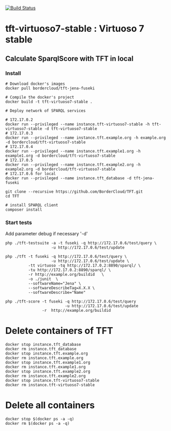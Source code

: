 [![Build Status](https://travis-ci.org/BorderCloud/tft-virtuoso7-stable.svg)](https://travis-ci.org/BorderCloud/tft-virtuoso7-stable)

# tft-virtuoso7-stable : Virtuoso 7 stable 

## Calculate SparqlScore with TFT in local

### Install
```
# Download docker's images 
docker pull bordercloud/tft-jena-fuseki

# Compile the docker's project 
docker build -t tft-virtuoso7-stable .
  
# Deploy network of SPARQL services

# 172.17.0.2
docker run --privileged --name instance.tft-virtuoso7-stable -h tft-virtuoso7-stable -d tft-virtuoso7-stable
# 172.17.0.3
docker run --privileged --name instance.tft.example.org -h example.org -d bordercloud/tft-virtuoso7-stable
# 172.17.0.4
docker run --privileged --name instance.tft.example1.org -h example1.org -d bordercloud/tft-virtuoso7-stable
# 172.17.0.5
docker run --privileged --name instance.tft.example2.org -h example2.org -d bordercloud/tft-virtuoso7-stable
# 172.17.0.6 for local
docker run --privileged --name instance.tft_database -d tft-jena-fuseki

git clone --recursive https://github.com/BorderCloud/TFT.git
cd TFT

# install SPARQL client
composer install 
```

### Start tests
Add parameter debug if necessary '-d'
```
php ./tft-testsuite -a -t fuseki -q http://172.17.0.6/test/query \
                    -u http://172.17.0.6/test/update
                    
php ./tft -t fuseki -q http://172.17.0.6/test/query \
                    -u http://172.17.0.6/test/update \
          -tt virtuoso -tq http://172.17.0.2:8890/sparql/ \
          -tu http://172.17.0.2:8890/sparql/ \
          -r http://example.org/buildid   \
          -o ./junit  \
          --softwareName="Jena" \
          --softwareDescribeTag=X.X.X \
          --softwareDescribe="Name"
                    
php ./tft-score -t fuseki -q http://172.17.0.6/test/query 
                          -u http://172.17.0.6/test/update 
                -r  http://example.org/buildid
```


# Delete containers of TFT

```
docker stop instance.tft_database
docker rm instance.tft_database
docker stop instance.tft.example.org
docker rm instance.tft.example.org
docker stop instance.tft.example1.org
docker rm instance.tft.example1.org
docker stop instance.tft.example2.org
docker rm instance.tft.example2.org
docker stop instance.tft-virtuoso7-stable
docker rm instance.tft-virtuoso7-stable

```

# Delete all containers

```
docker stop $(docker ps -a -q)
docker rm $(docker ps -a -q)
```
